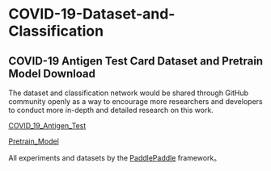 # COVID-19-Dataset-and-Classification
## COVID-19 Antigen Test Card Dataset and Pretrain Model Download
The dataset and classification network would be shared through GitHub community openly as a way to encourage more researchers and developers to conduct more in-depth and detailed research on this work. 

[COVID_19_Antigen_Test](https://1drv.ms/u/s!Ai4XNxbYPcLikRJVb6kB5ynbelR9?e=KiepHs) 

[Pretrain_Model](https://1drv.ms/u/s!Ai4XNxbYPcLikRElQUcqXFEHCumD?e=PDmi9A) 


All experiments and datasets by the [PaddlePaddle](https://github.com/PaddlePaddle/PaddleClas) framework。


[//]: # (## Citation)

[//]: # (Kudos to the authors for their amazing results:)

[//]: # ()
[//]: # (However, if you find this implementation helpful, please consider to cite:)

[//]: # (```)

[//]: # (@misc{nerfoneflow,)

[//]: # (  title={NeRF-OneFlow},)

[//]: # (  author={13136983989,hengzi},)

[//]: # (  publisher = {GitHub},)

[//]: # (  journal = {GitHub repository},)

[//]: # (  howpublished={\url{https://github.com/ZJLabDubhe/nerf-oneflow/}},)

[//]: # (  year={2022})

[//]: # (})

[//]: # (```)
